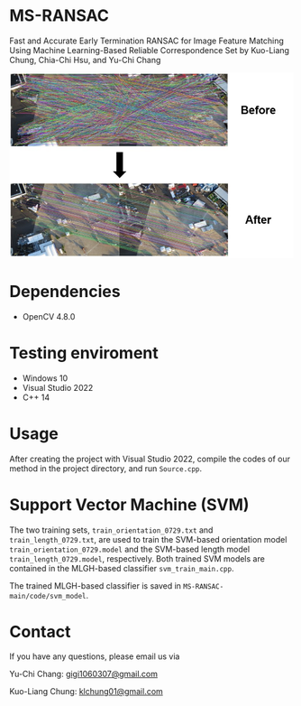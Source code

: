 # MS-RANSAC
Fast and Accurate Early Termination RANSAC for Image Feature Matching Using Machine Learning-Based Reliable Correspondence Set by Kuo-Liang Chung, Chia-Chi Hsu, and Yu-Chi Chang


![img](github_image.jpg)

# Dependencies
* OpenCV 4.8.0

# Testing enviroment
* Windows 10
* Visual Studio 2022
* C++ 14


# Usage
After creating the project with Visual Studio 2022, compile the codes of our method in the project directory, and run ```Source.cpp```.


# Support Vector Machine (SVM)
The two training sets, ```train_orientation_0729.txt``` and ```train_length_0729.txt```, are used to train the SVM-based orientation model ```train_orientation_0729.model``` and the SVM-based length model ```train_length_0729.model```, respectively. Both trained SVM models are contained in the MLGH-based classifier ```svm_train_main.cpp```.

The trained MLGH-based classifier is saved in ```MS-RANSAC-main/code/svm_model```.

# Contact
If you have any questions, please email us via

Yu-Chi Chang: <gigi1060307@gmail.com>

Kuo-Liang Chung: <klchung01@gmail.com>

